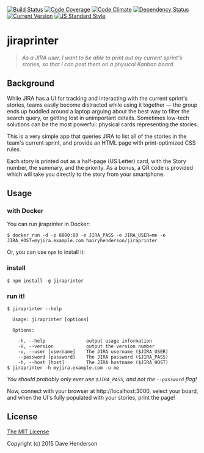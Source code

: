 [![Build Status][circleci-image]][circleci-url]
[![Code Coverage][coverage-image]][coverage-url]
[![Code Climate][climate-image]][climate-url]
[![Dependency Status][gemnasium-image]][gemnasium-url]
[![Current Version][npm-image]][npm-url]
[![JS Standard Style][js-standard-image]][js-standard-url]

# jiraprinter

> _As a JIRA user, I want to be able to print out my current sprint's stories,
so that I can post them on a physical Kanban board._

## Background

While JIRA has a UI for tracking and interacting with the current sprint's stories, teams easily become distracted while using it together &mdash; the group ends up huddled around a laptop arguing about the best way to filter the search query, or getting lost in unimportant details. Sometimes low-tech solutions can be the most powerful: physical cards representing the stories.

This is a very simple app that queries JIRA to list all of the stories in the team's current sprint, and provide an HTML page with print-optimized CSS rules.

Each story is printed out as a half-page (US Letter) card, with the Story number, the summary, and the priority. As a bonus, a QR code is provided which will take you directly to the story from your smartphone.

## Usage

### with Docker

You can run jiraprinter in Docker:

```console
$ docker run -d -p 8080:80 -e JIRA_PASS -e JIRA_USER=me -e JIRA_HOST=myjira.example.com hairyhenderson/jiraprinter
```

Or, you can use `npm` to install it:

### install

```console
$ npm install -g jiraprinter
```

### run it!

```console
$ jiraprinter --help

  Usage: jiraprinter [options]

  Options:

    -h, --help               output usage information
    -V, --version            output the version number
    -u, --user [username]    The JIRA username ($JIRA_USER)
    --password [password]    The JIRA password ($JIRA_PASS)
    -h, --host [host]        The JIRA hostname ($JIRA_HOST)
$ jiraprinter -h myjira.example.com -u me
```

_You should probably only ever use `$JIRA_PASS`, and not the `--password` flag!_

Now, connect with your browser at http://localhost:3000, select your board, and when the UI's fully populated with your stories, print the page!

## License

[The MIT License](http://opensource.org/licenses/MIT)

Copyright (c) 2015 Dave Henderson

[circleci-image]: https://img.shields.io/circleci/project/hairyhenderson/jiraprinter.svg?style=flat
[circleci-url]: https://circleci.com/gh/hairyhenderson/jiraprinter

[coverage-image]: https://img.shields.io/codeclimate/coverage/github/hairyhenderson/jiraprinter.svg?style=flat
[coverage-url]: https://codeclimate.com/github/hairyhenderson/jiraprinter

[climate-image]: https://img.shields.io/codeclimate/github/hairyhenderson/jiraprinter.svg?style=flat
[climate-url]: https://codeclimate.com/github/hairyhenderson/jiraprinter

[gemnasium-image]: https://img.shields.io/gemnasium/hairyhenderson/jiraprinter.svg?style=flat
[gemnasium-url]: https://gemnasium.com/hairyhenderson/jiraprinter

[npm-image]: https://img.shields.io/npm/v/jiraprinter.svg?style=flat
[npm-url]: https://npmjs.org/package/jiraprinter

[waffle-ready-image]: https://badge.waffle.io/hairyhenderson/jiraprinter.svg?label=ready&title=Ready
[waffle-progress-image]: https://badge.waffle.io/hairyhenderson/jiraprinter.svg?label=in+progress&title=In+Progress
[waffle-url]: https://waffle.io/hairyhenderson/jiraprinter

[js-standard-image]: https://img.shields.io/badge/code%20style-standard-brightgreen.svg?style=flat
[js-standard-url]: http://standardjs.com/
